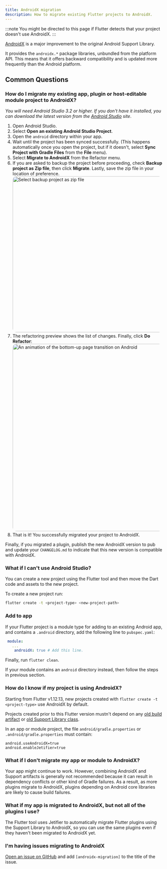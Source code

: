 ```yaml
---
title: AndroidX migration
description: How to migrate existing Flutter projects to AndroidX.
---
```


:::note
You might be directed to this page if Flutter detects
that your project doesn't use AndroidX.
:::

[AndroidX][] is a major improvement
to the original Android Support Library.

It provides the `androidx.*` package libraries,
unbundled from the platform API. This means that it
offers backward compatibility and is updated
more frequently than the Android platform.

[AndroidX]: {{site.android-dev}}/jetpack/androidx

## Common Questions

### How do I migrate my existing app, plugin or host-editable module project to AndroidX?

_You will need Android Studio 3.2 or higher.
If you don't have it installed,
you can download the latest version from the
[Android Studio][] site_.

1. Open Android Studio.
2. Select **Open an existing Android Studio Project**.
3. Open the `android` directory within your app.
4. Wait until the project has been synced successfully.
   (This happens automatically once you open the project,
   but if it doesn't, select **Sync Project with Gradle Files**
   from the **File** menu).
5. Select **Migrate to AndroidX** from the Refactor menu.
6. If you are asked to backup the project before proceeding,
   check **Backup project as Zip file**, then click **Migrate**.
   Lastly, save the zip file in your location of preference.
  <img
      width="500"
      style="border-radius: 12px;"
      src="/assets/images/docs/androidx/migrate_prompt.png"
      class="figure-img img-fluid"
      alt="Select backup project as zip file" />
7. The refactoring preview shows the list of changes.
   Finally, click **Do Refactor**:
  <img
      width="600"
      style="border-radius: 12px;"
      src="/assets/images/docs/androidx/do_androidx_refactor.png"
      class="figure-img img-fluid"
      alt="An animation of the bottom-up page transition on Android" />
8. That is it! You successfully migrated your project to AndroidX.

Finally, if you migrated a plugin,
publish the new AndroidX version to pub and update
your `CHANGELOG.md` to indicate that this new version
is compatible with AndroidX.

[Android Studio]: {{site.android-dev}}/studio

### What if I can't use Android Studio?

You can create a new project using the Flutter tool
and then move the Dart code and
assets to the new project.

To create a new project run:

```bash
flutter create -t <project-type> <new-project-path>
```

### Add to app

If your Flutter project is a module type for adding
to an existing Android app, and contains a
`.android` directory, add the following line to `pubspec.yaml`:

```yaml
 module:
   ...
    androidX: true # Add this line.
```

Finally, run `flutter clean`.

If your module contains an `android` directory instead,
then follow the steps in previous section.

### How do I know if my project is using AndroidX?

Starting from Flutter v1.12.13, new projects created with
`flutter create -t <project-type>`
use AndroidX by default.

Projects created prior to this Flutter version
mustn't depend on any [old build artifact][] or
[old Support Library class][].

[old build artifact]: {{site.android-dev}}/jetpack/androidx/migrate/artifact-mappings
[old Support Library class]: {{site.android-dev}}/jetpack/androidx/migrate/class-mappings

In an app or module project,
the file `android/gradle.properties`
or `.android/gradle.properties`
must contain:

```
android.useAndroidX=true
android.enableJetifier=true
```

### What if I don't migrate my app or module to AndroidX?

Your app might continue to work. However,
combining AndroidX and Support artifacts
is generally not recommended because it can
result in dependency conflicts or
other kind of Gradle failures.
As a result, as more plugins migrate to AndroidX,
plugins depending on Android core libraries are likely
to cause build failures.

### What if my app is migrated to AndroidX, but not all of the plugins I use?

The Flutter tool uses Jetifier to automatically
migrate Flutter plugins using the Support Library
to AndroidX, so you can use the same plugins even
if they haven't been migrated to AndroidX yet.

### I'm having issues migrating to AndroidX

[Open an issue on GitHub][] and add `[androidx-migration]`
to the title of the issue.

[Open an issue on GitHub]: {{site.repo.flutter}}/issues/new/choose
